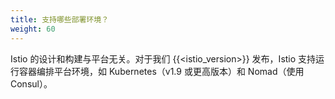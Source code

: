 ```yaml
---
title: 支持哪些部署环境？
weight: 60
---
```


Istio 的设计和构建与平台无关。对于我们 {{<istio_version>}} 发布，Istio 支持运行容器编排平台环境，如 Kubernetes（v1.9 或更高版本）和 Nomad（使用 Consul）。